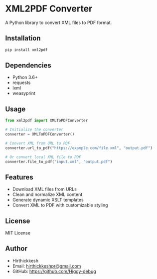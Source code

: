 # XML2PDF Converter

A Python library to convert XML files to PDF format.

## Installation

```bash
pip install xml2pdf
```

## Dependencies
- Python 3.6+
- requests
- lxml
- weasyprint

## Usage

```python
from xml2pdf import XMLToPDFConverter

# Initialize the converter
converter = XMLToPDFConverter()

# Convert XML from URL to PDF
converter.url_to_pdf("https://example.com/file.xml", "output.pdf")

# Or convert local XML file to PDF
converter.file_to_pdf("input.xml", "output.pdf")
```

## Features
- Download XML files from URLs
- Clean and normalize XML content
- Generate dynamic XSLT templates
- Convert XML to PDF with customizable styling

## License
MIT License

## Author
- Hirthickkesh
- Email: hirthickkeshpr@gmail.com
- GitHub: https://github.com/Higgy-debug